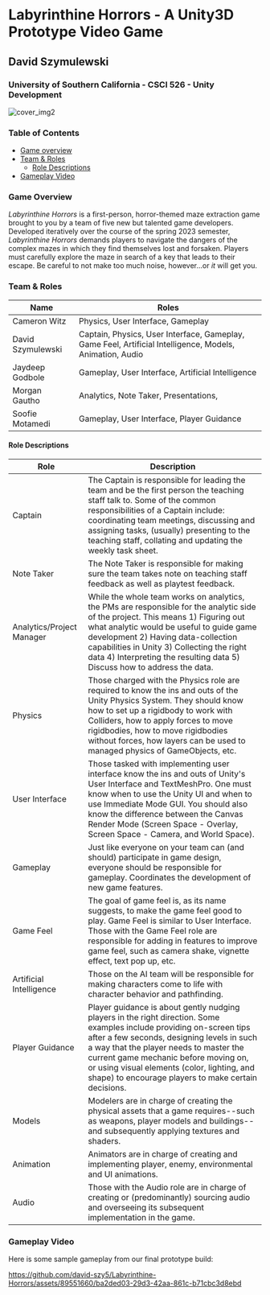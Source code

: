 # Labyrinthine Horrors - A Unity3D Prototype Video Game
## David Szymulewski
### University of Southern California - CSCI 526 - Unity Development

![cover_img2](https://github.com/david-szy5/Labyrinthine-Horrors/assets/89551660/2791629d-3183-4305-bed4-8fe45171de4c)

### Table of Contents
- [Game overview](#overview)
- [Team & Roles](#team-roles)
  * [Role Descriptions](#role-desc)
- [Gameplay Video](#video)

### Game Overview
<a name="overview"/>

_Labyrinthine Horrors_ is a first-person, horror-themed maze extraction game brought to you by a team of five new but talented game developers. Developed iteratively over the course of the spring 2023 semester, _Labyrinthine Horrors_ demands players to navigate the dangers of the complex mazes in which they find themselves lost and forsaken. Players must carefully explore the maze in search of a key that leads to their escape. Be careful to not make too much noise, however...or _it_ will get you.

### Team & Roles
<a name="team-roles"/>

| Name | Roles |
| --- | --- |
| Cameron Witz | Physics, User Interface, Gameplay |
| David Szymulewski | Captain, Physics, User Interface, Gameplay, Game Feel, Artificial Intelligence, Models, Animation, Audio |
| Jaydeep Godbole | Gameplay, User Interface, Artificial Intelligence |
| Morgan Gautho | Analytics, Note Taker, Presentations,  |
| Soofie Motamedi | Gameplay, User Interface, Player Guidance |

#### Role Descriptions
<a name="role-desc"/>

| Role | Description |
| --- | --- |
| Captain | The Captain is responsible for leading the team and be the first person the teaching staff talk to. Some of the common responsibilities of a Captain include: coordinating team meetings, discussing and assigning tasks, (usually) presenting to the teaching staff, collating and updating the weekly task sheet. |
| Note Taker | The Note Taker is responsible for making sure the team takes note on teaching staff feedback as well as playtest feedback. |
| Analytics/Project Manager | While the whole team works on analytics, the PMs are responsible for the analytic side of the project. This means 1) Figuring out what analytic would be useful to guide game development 2) Having data-collection capabilities in Unity 3) Collecting the right data 4) Interpreting the resulting data 5) Discuss how to address the data. |
| Physics | Those charged with the Physics role are required to know the ins and outs of the Unity Physics System. They should know how to set up a rigidbody to work with Colliders, how to apply forces to move rigidbodies, how to move rigidbodies without forces, how layers can be used to managed physics of GameObjects, etc. |
| User Interface | Those tasked with implementing user interface know the ins and outs of Unity's User Interface and TextMeshPro. One must know when to use the Unity UI and when to use Immediate Mode GUI. You should also know the difference between the Canvas Render Mode (Screen Space - Overlay, Screen Space - Camera, and World Space). |
| Gameplay | Just like everyone on your team can (and should) participate in game design, everyone should be responsible for gameplay. Coordinates the development of new game features. |
| Game Feel | The goal of game feel is, as its name suggests, to make the game feel good to play. Game Feel is similar to User Interface. Those with the Game Feel role are responsible for adding in features to improve game feel, such as camera shake, vignette effect, text pop up, etc. |
| Artificial Intelligence | Those on the AI team will be responsible for making characters come to life with character behavior and pathfinding. |
| Player Guidance | Player guidance is about gently nudging players in the right direction. Some examples include providing on-screen tips after a few seconds, designing levels in such a way that the player needs to master the current game mechanic before moving on, or using visual elements (color, lighting, and shape) to encourage players to make certain decisions. |
| Models | Modelers are in charge of creating the physical assets that a game requires--such as weapons, player models and buildings--and subsequently applying textures and shaders. |
| Animation | Animators are in charge of creating and implementing player, enemy, environmental and UI animations. |
| Audio | Those with the Audio role are in charge of creating or (predominantly) sourcing audio and overseeing its subsequent implementation in the game. |

### Gameplay Video
<a name="video"/>

Here is some sample gameplay from our final prototype build:

https://github.com/david-szy5/Labyrinthine-Horrors/assets/89551660/ba2ded03-29d3-42aa-861c-b71cbc3d8ebd

